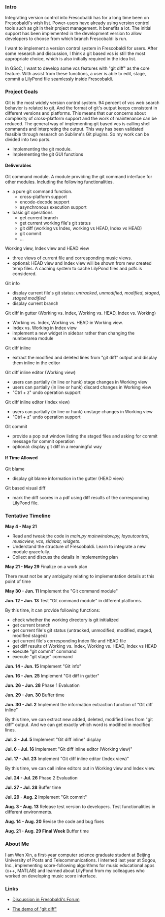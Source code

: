 ### Intro

Integrating version control into Frescobaldi has for a long time been on Frescobaldi's wish list. Power-users have already using version control tools such as git in their project management. It benefits a lot. The initial support has been implemented in the development version to allow developers to choose from which branch Frescobaldi is run.

I want to implement a version control system in Frescobaldi for users. After some research and discussion, I think a git based vcs is still the most appropriate choice,  which is also initially required  in the idea list.

In GSoC, I want to develop some vcs features with "git diff" as the core feature. With assist from these functions, a user is able to edit, stage, commit a LilyPond file seamlessly inside Frescobaldi.

### Project Goals

Git is the most widely version control system. 94 percent of vcs web search behavior is related to git[.](https://rhodecode.com/insights/version-control-systems-2016) And the format of git's output keeps consistent in different versions and platforms. This means that our concerns about complexity of cross-platform support and the work of maintenance can be reduced. The general way of implementing git based vcs is calling shell commands and interpreting the output. This way has been validated feasible through research on Sublime's Git plugins. So my work can be divided into two parts.
- Implementing the git module.
- Implementing the git GUI functions

#### Deliverables

Git command module. A module providing the git command interface for other modules. Including the following functionalities.
- a pure git command function.
    - cross-platform support
    - encode-decode support
    - asynchronous execution support
- basic git operations
    - get current branch
    - get current working file's git status
    - git diff (working vs Index, working vs HEAD, Index vs HEAD)
    - git commit
    - ...

Working view, Index view and HEAD view
- three views of current file and corresponding music views.
- optional: HEAD view and Index view will be shown from new created temp files. A caching system to cache LilyPond files and pdfs is considered.

Git info
- display current file's git status: *untracked*, *unmodified*, *modified*, *staged*, *staged modified*
- display current branch

Git diff in gutter (Working vs. Index, Working vs. HEAD, Index vs. Working)
- Working vs. Index, Working vs. HEAD in Working view.
- Index vs. Working in Index view
- implement a new widget in sidebar rather than changing the numberarea module

Git diff inline
- extract the modified and deleted lines from "git diff" output and display them inline in the editor

Git diff inline editor (Working view)
- users can partially (in line or hunk) stage changes in Working view
- users can partially (in line or hunk) discard changes in Working view
- "Ctrl + z" undo operation support

Git diff inline editor (Index view)
- users can partially (in line or hunk) unstage changes in Working view
- "Ctrl + z" undo operation support

Git commit
- provide a pop out window listing the staged files and asking for commit message for commit operation
- optional: display git diff in a meaningful way

#### If Time Allowed

Git blame
- display git blame information in the gutter (HEAD view)

Git based visual diff
- mark the diff scores in a pdf using diff results of the corresponding LilyPond file.

### Tentative Timeline

**May 4 - May 21**
- Read and tweak the code in *main.py mainwindow.py, layoutcontrol, musicview, vcs, sidebar, widgets*.
- Understand the structure of Frescobaldi. Learn to integrate a new module gracefully.
- Collect and discuss the details in implementing plan

**May 21 - May 29** Finalize on a work plan

There must not be any ambiguity relating to implementation details at this point of time

**May 30 - Jun. 11** Implement the "Git command module"

**Jun. 12 - Jun. 13** Test "Git command module" in different platforms.

By this time, it can provide following functions:
- check whether the working directory is git initialized
- get current branch
- get current file's git status (untracked, unmodified, modified, staged, modified staged)
- get current file's corresponding Index file and HEAD file
- get diff results of Working vs. Index, Working vs. HEAD, Index vs HEAD
- execute "git commit" command
- execute "git stage" command

**Jun. 14 - Jun. 15** Implement "Git info"

**Jun. 16 - Jun. 25** Implement "Git diff in gutter"

**Jun. 26 - Jun. 28** Phase 1 Evaluation

**Jun. 29 - Jun. 30** Buffer time

**Jun. 30 - Jul. 2** Implement the information extraction function of “Git diff inline”

By this time, we can extract new added, deleted, modified lines from "git diff" output. And we can get exactly which word is modified in modified lines.

**Jul. 3 - Jul. 5** Implement "Git diff inline" display

**Jul. 6 - Jul. 16** Implement  "Git diff inline editor (Working view)"

**Jul. 17 - Jul. 23** Implement "Git diff inline editor (Index view)"

By this time, we can call inline editors out in Working view and Index view.

**Jul. 24 - Jul. 26** Phase 2 Evaluation

**Jul. 27 - Jul. 28** Buffer time

**Jul. 29 - Aug. 2** Implement "Git commit"

**Aug. 3 - Aug. 13** Release test version to developers. Test functionalities in different environments.

**Aug. 14 - Aug. 20** Revise the code and bug fixes

**Aug. 21 - Aug. 29 Final Week** Buffer time

### About Me

I am Wen Xin, a first-year computer science graduate student at Beijing University of Posts and Telecommunications. I interned last year at Sogou, Inc., implementing score-following algorithms for music educational apps (c++, MATLAB) and learned about LilyPond from my colleagues who worked on developing music score interface.

### Links
- [Discussion in Fresobaldi's Forum](https://groups.google.com/forum/#!topic/frescobaldi/aQqBfeOz0Jg)

- [The demo of "git diff"](https://github.com/wenxin-bupt/frescobaldi/tree/git-diff-dev)
